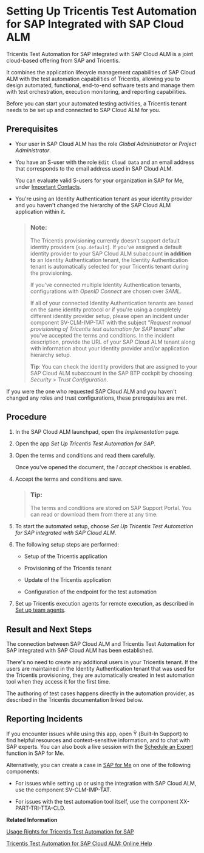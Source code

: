 <!-- loio2bddb584d07d4833b7e33454c3c4a79d -->

<link rel="stylesheet" type="text/css" href="../css/sap-icons.css"/>

# Setting Up Tricentis Test Automation for SAP Integrated with SAP Cloud ALM

Tricentis Test Automation for SAP integrated with SAP Cloud ALM is a joint cloud-based offering from SAP and Tricentis.



It combines the application lifecycle management capabilities of SAP Cloud ALM with the test automation capabilities of Tricentis, allowing you to design automated, functional, end-to-end software tests and manage them with test orchestration, execution monitoring, and reporting capabilities.

Before you can start your automated testing activities, a Tricentis tenant needs to be set up and connected to SAP Cloud ALM for you.



<a name="loio2bddb584d07d4833b7e33454c3c4a79d__section_wqn_kt5_4wb"/>

## Prerequisites

-   Your user in SAP Cloud ALM has the role *Global Administrator* or *Project Administrator*.

-   You have an S-user with the role `Edit Cloud Data` and an email address that corresponds to the email address used in SAP Cloud ALM.

    You can evaluate valid S-users for your organization in SAP for Me, under [Important Contacts](https://me.sap.com/userscontacts/impcont).

-   You're using an Identity Authentication tenant as your identity provider and you haven't changed the hierarchy of the SAP Cloud ALM application within it.

    > ### Note:  
    > The Tricentis provisioning currently doesn't support default identity providers \(`sap.default`\). If you've assigned a default identity provider to your SAP Cloud ALM subaccount **in addition to** an Identity Authentication tenant, the Identity Authentication tenant is automatically selected for your Tricentis tenant during the provisioning.
    > 
    > If you've connected multiple Identity Authentication tenants, configurations with *OpenID Connect* are chosen over *SAML*.
    > 
    > If all of your connected Identity Authentication tenants are based on the same identity protocol or if you're using a completely different identity provider setup, please open an incident under component SV-CLM-IMP-TAT with the subject *"Request manual provisioning of Tricentis test automation for SAP tenant"* after you've accepted the terms and conditions. In the incident description, provide the URL of your SAP Cloud ALM tenant along with information about your identity provider and/or application hierarchy setup.
    > 
    > **Tip**: You can check the identity providers that are assigned to your SAP Cloud ALM subaccount in the SAP BTP cockpit by choosing *Security* \> *Trust Configuration*.


If you were the one who requested SAP Cloud ALM and you haven't changed any roles and trust configurations, these prerequisites are met.



<a name="loio2bddb584d07d4833b7e33454c3c4a79d__section_dvv_kt5_4wb"/>

## Procedure

1.  In the SAP Cloud ALM launchpad, open the *Implementation* page.

2.  Open the app *Set Up Tricentis Test Automation for SAP*.

3.  Open the terms and conditions and read them carefully.

    Once you've opened the document, the *I accept* checkbox is enabled.

4.  Accept the terms and conditions and save.

    > ### Tip:  
    > The terms and conditions are stored on SAP Support Portal. You can read or download them from there at any time.

5.  To start the automated setup, choose *Set Up Tricentis Test Automation for SAP integrated with SAP Cloud ALM*.

6.  The following setup steps are performed:

    -   Setup of the Tricentis application

    -   Provisioning of the Tricentis tenant

    -   Update of the Tricentis application

    -   Configuration of the endpoint for the test automation


7.  Set up Tricentis execution agents for remote execution, as described in [Set up team agents](https://documentation.tricentis.com/sap/tta_cloud_es/en/content/admin_guide/agents_team.htm).




<a name="loio2bddb584d07d4833b7e33454c3c4a79d__section_nln_ytb_kbc"/>

## Result and Next Steps

The connection between SAP Cloud ALM and Tricentis Test Automation for SAP integrated with SAP Cloud ALM has been established.

There's no need to create any additional users in your Tricentis tenant. If the users are maintained in the Identity Authentication tenant that was used for the Tricentis provisioning, they are automatically created in test automation tool when they access it for the first time.

The authoring of test cases happens directly in the automation provider, as described in the Tricentis documentation linked below.



<a name="loio2bddb584d07d4833b7e33454c3c4a79d__section_olf_bmk_lzb"/>

## Reporting Incidents

If you encounter issues while using this app, open <span class="SAP-icons-V5"></span> \(Built-In Support\) to find helpful resources and context-sensitive information, and to chat with SAP experts. You can also book a live session with the [Schedule an Expert](https://me.sap.com/app/sae) function in SAP for Me.

Alternatively, you can create a case in [SAP for Me](https://me.sap.com/app/casecreate) on one of the following components:

-   For issues while setting up or using the integration with SAP Cloud ALM, use the component SV-CLM-IMP-TAT.

-   For issues with the test automation tool itself, use the component XX-PART-TRI-TTA-CLD.


**Related Information**  


[Usage Rights for Tricentis Test Automation for SAP](https://support.sap.com/en/alm/usage-rights.html?anchorId=section_138430085)

[Tricentis Test Automation for SAP Cloud ALM: Online Help](https://documentation.tricentis.com/sap/tta_cloud_es/en/content/get_started.htm)

